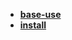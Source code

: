 * [**base-use**](/Code%20Language/backend/rust/base-use/README)  
* [**install**](/Code%20Language/backend/rust/install/README)  
